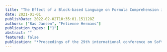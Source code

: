 ```yaml
---
title: "The Effect of a Block-based Language on Formula Comprehension in Spreadsheets"
date: 2021-01-01
publishDate: 2022-02-02T10:35:01.151128Z
authors: ["Bas Jansen", "Felienne Hermans"]
publication_types: ["1"]
abstract: ""
featured: false
publication: "*Proceedings of the 29th international conference on Software Engineeringth International Conference on Program Comprehension*"
---
```


